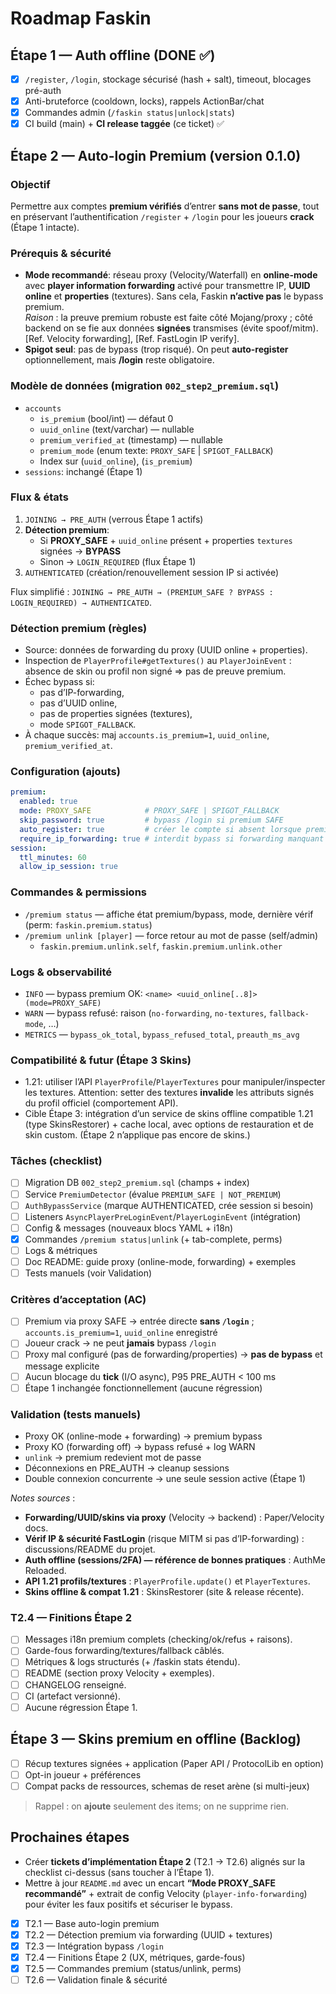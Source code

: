 # Roadmap Faskin

## Étape 1 — Auth offline (DONE ✅)
- [x] `/register`, `/login`, stockage sécurisé (hash + salt), timeout, blocages pré-auth
- [x] Anti-bruteforce (cooldown, locks), rappels ActionBar/chat
- [x] Commandes admin (`/faskin status|unlock|stats`)
- [x] CI build (main) + **CI release taggée** (ce ticket) ✅

## Étape 2 — Auto-login Premium (version 0.1.0)

### Objectif
Permettre aux comptes **premium vérifiés** d’entrer **sans mot de passe**, tout en préservant l’authentification `/register` + `/login` pour les joueurs **crack** (Étape 1 intacte).

### Prérequis & sécurité
- **Mode recommandé**: réseau proxy (Velocity/Waterfall) en **online-mode** avec **player information forwarding** activé pour transmettre IP, **UUID online** et **properties** (textures). Sans cela, Faskin **n’active pas** le bypass premium.  
  _Raison_ : la preuve premium robuste est faite côté Mojang/proxy ; côté backend on se fie aux données **signées** transmises (évite spoof/mitm). [Ref. Velocity forwarding], [Ref. FastLogin IP verify].  
- **Spigot seul**: pas de bypass (trop risqué). On peut **auto-register** optionnellement, mais **/login** reste obligatoire.

### Modèle de données (migration `002_step2_premium.sql`)
- `accounts`
  - `is_premium` (bool/int) — défaut 0
  - `uuid_online` (text/varchar) — nullable
  - `premium_verified_at` (timestamp) — nullable
  - `premium_mode` (enum texte: `PROXY_SAFE` | `SPIGOT_FALLBACK`)
  - Index sur (`uuid_online`), (`is_premium`)
- `sessions`: inchangé (Étape 1)

### Flux & états
1) `JOINING → PRE_AUTH` (verrous Étape 1 actifs)  
2) **Détection premium**:
   - Si **PROXY_SAFE** + `uuid_online` présent + properties `textures` signées → **BYPASS**  
   - Sinon → `LOGIN_REQUIRED` (flux Étape 1)
3) `AUTHENTICATED` (création/renouvellement session IP si activée)

Flux simplifié : `JOINING → PRE_AUTH → (PREMIUM_SAFE ? BYPASS : LOGIN_REQUIRED) → AUTHENTICATED`.

### Détection premium (règles)
- Source: données de forwarding du proxy (UUID online + properties).
- Inspection de `PlayerProfile#getTextures()` au `PlayerJoinEvent` : absence de skin ou profil non signé ⇒ pas de preuve premium.
- Échec bypass si:
  - pas d’IP-forwarding,
  - pas d’UUID online,
  - pas de properties signées (textures),
  - mode `SPIGOT_FALLBACK`.
- À chaque succès: maj `accounts.is_premium=1`, `uuid_online`, `premium_verified_at`.

### Configuration (ajouts)
```yaml
premium:
  enabled: true
  mode: PROXY_SAFE            # PROXY_SAFE | SPIGOT_FALLBACK
  skip_password: true         # bypass /login si premium SAFE
  auto_register: true         # créer le compte si absent lorsque premium SAFE
  require_ip_forwarding: true # interdit bypass si forwarding manquant
session:
  ttl_minutes: 60
  allow_ip_session: true
```

### Commandes & permissions

* `/premium status` — affiche état premium/bypass, mode, dernière vérif (perm: `faskin.premium.status`)
* `/premium unlink [player]` — force retour au mot de passe (self/admin)
  * `faskin.premium.unlink.self`, `faskin.premium.unlink.other`

### Logs & observabilité

* `INFO` — bypass premium OK: `<name> <uuid_online[..8]> (mode=PROXY_SAFE)`
* `WARN` — bypass refusé: raison (`no-forwarding`, `no-textures`, `fallback-mode`, …)
* `METRICS` — `bypass_ok_total`, `bypass_refused_total`, `preauth_ms_avg`

### Compatibilité & futur (Étape 3 Skins)

* 1.21: utiliser l’API `PlayerProfile`/`PlayerTextures` pour manipuler/inspecter les textures. Attention: setter des textures **invalide** les attributs signés du profil officiel (comportement API).
* Cible Étape 3: intégration d’un service de skins offline compatible 1.21 (type SkinsRestorer) + cache local, avec options de restauration et de skin custom. (Étape 2 n’applique pas encore de skins.)

### Tâches (checklist)

* [ ] Migration DB `002_step2_premium.sql` (champs + index)
* [ ] Service `PremiumDetector` (évalue `PREMIUM_SAFE | NOT_PREMIUM`)
* [ ] `AuthBypassService` (marque AUTHENTICATED, crée session si besoin)
* [ ] Listeners `AsyncPlayerPreLoginEvent`/`PlayerLoginEvent` (intégration)
* [ ] Config & messages (nouveaux blocs YAML + i18n)
* [x] Commandes `/premium status|unlink` (+ tab-complete, perms)
* [ ] Logs & métriques
* [ ] Doc README: guide proxy (online-mode, forwarding) + exemples
* [ ] Tests manuels (voir Validation)

### Critères d’acceptation (AC)

* [ ] Premium via proxy SAFE → entrée directe **sans `/login`** ; `accounts.is_premium=1`, `uuid_online` enregistré
* [ ] Joueur crack → ne peut **jamais** bypass `/login`
* [ ] Proxy mal configuré (pas de forwarding/properties) → **pas de bypass** et message explicite
* [ ] Aucun blocage du **tick** (I/O async), P95 PRE_AUTH < 100 ms
* [ ] Étape 1 inchangée fonctionnellement (aucune régression)

### Validation (tests manuels)

* Proxy OK (online-mode + forwarding) → premium bypass
* Proxy KO (forwarding off) → bypass refusé + log WARN
* `unlink` → premium redevient mot de passe
* Déconnexions en PRE_AUTH → cleanup sessions
* Double connexion concurrente → une seule session active (Étape 1)

_Notes sources_ :
- **Forwarding/UUID/skins via proxy** (Velocity → backend) : Paper/Velocity docs.  
- **Vérif IP & sécurité FastLogin** (risque MITM si pas d’IP-forwarding) : discussions/README du projet.  
- **Auth offline (sessions/2FA) — référence de bonnes pratiques** : AuthMe Reloaded.  
- **API 1.21 profils/textures** : `PlayerProfile.update()` et `PlayerTextures`.  
- **Skins offline & compat 1.21** : SkinsRestorer (site & release récente).

### T2.4 — Finitions Étape 2

* [ ] Messages i18n premium complets (checking/ok/refus + raisons).
* [ ] Garde-fous forwarding/textures/fallback câblés.
* [ ] Métriques & logs structurés (+ /faskin stats étendu).
* [ ] README (section proxy Velocity + exemples).
* [ ] CHANGELOG renseigné.
* [ ] CI (artefact versionné).
* [ ] Aucune régression Étape 1.

## Étape 3 — Skins premium en offline (Backlog)
- [ ] Récup textures signées + application (Paper API / ProtocolLib en option)
- [ ] Opt-in joueur + préférences
- [ ] Compat packs de ressources, schemas de reset arène (si multi-jeux)

> Rappel : on **ajoute** seulement des items; on ne supprime rien.

## Prochaines étapes
- Créer **tickets d’implémentation Étape 2** (T2.1 → T2.6) alignés sur la checklist ci-dessus (sans toucher à l’Étape 1).
- Mettre à jour `README.md` avec un encart **“Mode PROXY_SAFE recommandé”** + extrait de config Velocity (`player-info-forwarding`) pour éviter les faux positifs et sécuriser le bypass.
- [x] T2.1 — Base auto-login premium
- [x] T2.2 — Détection premium via forwarding (UUID + textures)
- [x] T2.3 — Intégration bypass `/login`
- [x] T2.4 — Finitions Étape 2 (UX, métriques, garde-fous)
- [x] T2.5 — Commandes premium (status/unlink, perms)
- [ ] T2.6 — Validation finale & sécurité
